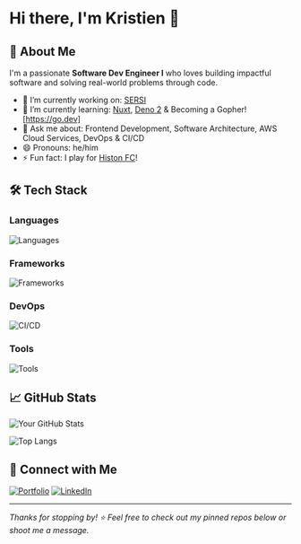 # Hi there, I'm Kristien 👋

## 🚀 About Me

I'm a passionate **Software Dev Engineer I** who loves building impactful software and solving real-world problems through code.

- 🔭 I’m currently working on: [SERSI](https://github.com/sersi-project)
- 🌱 I’m currently learning: [Nuxt](https://nuxt.com/), [Deno 2](https://deno.com) & Becoming a Gopher![https://go.dev]
- 💬 Ask me about: Frontend Development, Software Architecture, AWS Cloud Services, DevOps & CI/CD
- 😄 Pronouns: he/him
- ⚡ Fun fact: I play for [Histon FC](https://www.histonfc.co.uk/)!

## 🛠️ Tech Stack
### Languages
![Languages](https://skillicons.dev/icons?i=js,ts,go,java,python,csharp&theme=light)
### Frameworks
![Frameworks](https://skillicons.dev/icons?i=react,vue,nuxt,nodejs,deno,ember,svelte&theme=light)
### DevOps
![CI/CD](https://skillicons.dev/icons?i=docker,linux,kubernetes,aws,terraform,do,gcp&theme=light)
### Tools
![Tools](https://skillicons.dev/icons?i=git,vscode,intellij,postman,warp&theme=light)

## 📈 GitHub Stats

![Your GitHub Stats](https://github-readme-stats.vercel.app/api?username=KristienN&show_icons=true&hide_border=true&theme=default)

![Top Langs](https://github-readme-stats.vercel.app/api/top-langs/?username=KristienN&layout=compact&hide_border=true)

## 🔗 Connect with Me

[![Portfolio](https://img.shields.io/badge/Portfolio-%23000000.svg?style=for-the-badge&logo=firefox&logoColor=white)](https://kristiennyamutsaka.com)
[![LinkedIn](https://img.shields.io/badge/LinkedIn-%230077B5.svg?style=for-the-badge&logo=linkedin&logoColor=white)](https://linkedin.com/in/kristiennyamutska)

---

_Thanks for stopping by! ⭐️ Feel free to check out my pinned repos below or shoot me a message._

